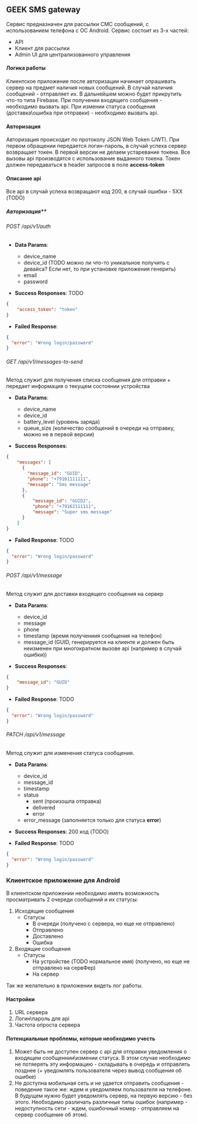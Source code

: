 ## GEEK SMS gateway
Сервис предназначен для рассылки СМС сообщений, с использованием телефона с ОС Android.
Сервис состоит из 3-х частей:
- API
- Клиент для рассылки
- Admin UI для централизованного управления

#### Логика работы
Клиентское приложение после авторизации начинает опрашивать сервер на предмет наличия новых сообщений. 
В случай наличия сообщений - отправляет их. В дальнейшем можно будет прикрутить что-то типа Firebase.
При получении входящего сообщения - необходимо вызвать api. 
При измении статуса сообщения (доставка\ошибка при отправки) - необходимо вызвать api.

#### Авторизация
Авторизация происходит по протоколу JSON Web Token (JWT). При первом обращении передается логин-пароль, в случай успеха 
сервер возвращает токен. В первой версии не делаем устаревание токена.
Все вызовы api производятся с использование выданного токена. 
Токен должен передаваться в header запросов в поле **access-token**

#### Описание api
Все api в случай успеха возвращают код 200, в случай ошибки - 5ХХ (TODO)
##### Авторизация**

###### POST /api/v1/auth

* **Data Params**:
  * device_name
  * device_id (TODO можно ли что-то уникальное получить с девайса? Если нет, то при установке приложения генерить)
  * email
  * password

* **Success Responses**: TODO
```json
{
    "access_token": "token"
}
```

* **Failed Response**:
```json
{
  "error": "Wrong login/password"
}
```

###### GET /api/v1/messages-to-send
Метод служит для получения списка сообщения для отправки + передает информация о текущем состоянии устройства
* **Data Params**:
  * device_name
  * device_id
  * battery_level (уровень заряда)
  * queue_size (количество сообщений в очереди на отправку, можно не в первой версии)

* **Success Responses**:
```json
{
    "messages": [
      {
        "message_id": "GUID",
        "phone": "+79161111111",
        "message": "Sms message"
      },
      {
          "message_id": "GUID2",
          "phone": "+79162111111",
          "message": "Super sms message"
      }
    ]
}
```

* **Failed Response**: TODO
```json
{
  "error": "Wrong login/password"
}
```

###### POST /api/v1/message
Метод служит для доставки входящего сообщения на сервер 

* **Data Params**:
  * device_id
  * message
  * phone
  * timestamp (время получениия сообщения на телефон)
  * message_id (GUID, генерируется на клиенте и должен быть неизменен при многократном вызове api (например в случай ошибки))

* **Success Responses**:
```json
{
    "message_id": "GUID"
}
```

* **Failed Response**: TODO
```json
{
  "error": "Wrong login/password"
}
```

###### PATCH /api/v1/message
Метод служит для изменения статуса сообщения.
* **Data Params**:
  * device_id
  * message_id
  * timestamp
  * status
    * sent (произошла отправка)
    * delivered
    * error
  * error_message (заполняется только для статуса **error**)

* **Success Responses**:
200 код (TODO)

* **Failed Response**: TODO
```json
{
  "error": "Wrong login/password"
}
```

### Клиентское приложение для Android
В клиентском приложении необходимо иметь возможность просматривать 2 очереди сообщений и их статусы:

1. Исходящие сообщения
   * Статусы
     * В очереди (получено с сервера, но еще не отправлено)
     * Отправлено
     * Доставлено
     * Ошибка
1. Входящие сообщения
   * Статусы
     * На устройстве (TODO нормальное имя) (получено, но еще не отправлено на сервФер)
     * На сервер
    
Так же желательно в приложении видеть лог работы.
    
#### Настройки    
1. URL сервера
1. Логин\пароль для api
1. Частота опроста сервера

#### Потенциальные проблемы, которые необходимо учесть
1. Может быть не доступен сервер с api для отправки уведомления о входящем сообщеннии\измении статуса. 
В этом случае необходимо не потяерять эту информацию - складывать в очередь и отправлять позднее (+ уведомлять пользователя через вывод сообщения об ошибке) 
1. Не доступна мобильная сеть и не удается отправить сообщения - поведение такое же: ждем и уведомляем пользователя на телефоне.
В будущем нужно будет уведомлять сервер, на первую версию - без этого.
Необходимо различать различные типы ошибок (например - недоступность сети - ждем, ошибочный номер - отправляем на сервер сообщение об этом).
